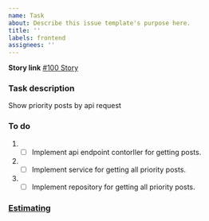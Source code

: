 ```yaml
---
name: Task
about: Describe this issue template's purpose here.
title: ''
labels: frontend
assignees: ''
---
```


**Story link**
[#100 Story](https://jira.softserve.academy/browse/100)

### Task description

Show priority posts by api request

### To do

1. - [ ] Implement api endpoint contorller for getting posts.
2. - [ ] Implement service for getting all priority posts.
3. - [ ] Implement repository for getting all priority posts.

### [Estimating](https://docs.google.com/spreadsheets/d/14mClU39kUN25wvr-Di8eQHsuGhzPKMSsjcoCICIQJzU/edit#gid=2034526602)
